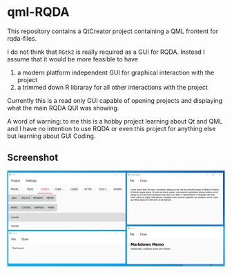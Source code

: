 # qml-RQDA
This repository contains a QtCreator project containing a QML frontent for rqda-files. 

I do not think that `RGtk2` is really required as a GUI for RQDA. Instead I assume that it would be more feasible to have

1) a modern platform independent GUI for graphical interaction with the project
2) a trimmed down R libraray for all other interactions with the project

Currently this is a read only GUI capable of opening projects and displaying what the main RQDA QUI was showing.

A word of warning: to me this is a hobby project learning about Qt and QML and I have no intention to use RQDA or even this project for anything else but learning about GUI Coding.

## Screenshot
![development screenshot][screenshot]

[screenshot]: doc/pic/Screenshot-dev2.PNG "development screenshot"
